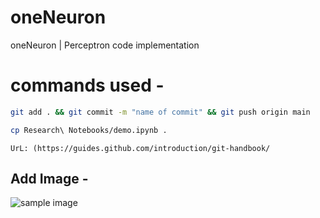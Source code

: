 # oneNeuron
oneNeuron | Perceptron code implementation


# commands used -

```bash
git add . && git commit -m "name of commit" && git push origin main
```

```bash
cp Research\ Notebooks/demo.ipynb .
```
```
UrL: (https://guides.github.com/introduction/git-handbook/
```
## Add Image -
![sample image](C:\Users\SURESH\Desktop\Live_Code\oneNeuron\plots\and.png)